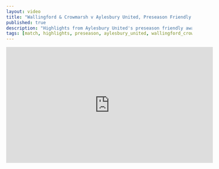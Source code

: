 ```yaml
---
layout: video
title: "Wallingford & Crowmarsh v Aylesbury United, Preseason Friendly Highlights"
published: true
description: "Highlights from Aylesbury United's preseason friendly away at Wallingford and Crowmarsh, July 8th, 2025."
tags: [match, highlights, preseason, aylesbury_united, wallingford_crowmarsh]
---
```

<iframe width="560" height="315" src="https://www.youtube.com/embed/kd0wbYZIF3w?si=_At6tBhH2ZsnbmFN" title="YouTube video player" frameborder="0" allow="accelerometer; autoplay; clipboard-write; encrypted-media; gyroscope; picture-in-picture; web-share" referrerpolicy="strict-origin-when-cross-origin" allowfullscreen></iframe>
